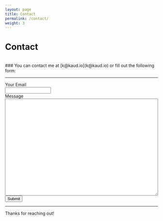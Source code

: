 ```yaml
---
layout: page
title: Contact
permalink: /contact/
weight: 3
---
```


# Contact

<br>
### You can contact me at [k@kaud.io](k@kaud.io) or fill out the following form:

<hr>
<form action="http://formspree.io/xbjnewjq" method="post">
  <label for="email">Your Email</label><br>
  <input name="Email" id="email" type="email" style="width:30%"><br>
  <label for="message">Message</label><br>
  <textarea name="message" id="message" style="width:100%; height:20pc"></textarea><br>
  <button type="submit">Submit</button>
</form>
<hr>

Thanks for reaching out!